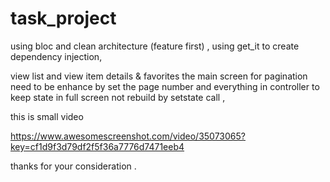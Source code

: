 # task_project

using bloc and clean architecture (feature first) , using get_it to create dependency injection, 


view list and view item details & favorites
the main screen for pagination need to be enhance by set the page number and everything in controller to keep state in full screen not rebuild by setstate call ,

this is small video 

https://www.awesomescreenshot.com/video/35073065?key=cf1d9f3d79df2f5f36a7776d7471eeb4

thanks for your consideration . 
